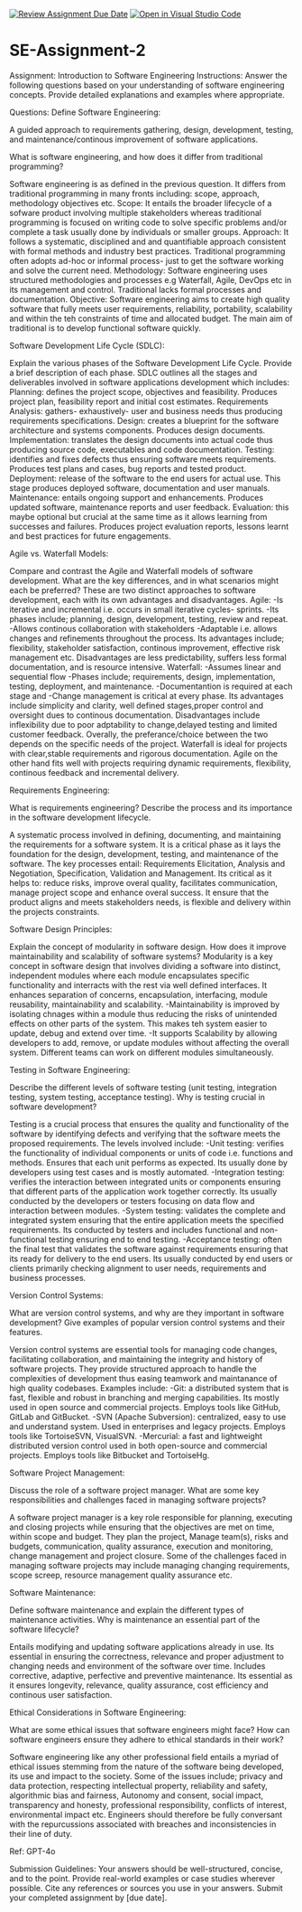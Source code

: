 [![Review Assignment Due Date](https://classroom.github.com/assets/deadline-readme-button-24ddc0f5d75046c5622901739e7c5dd533143b0c8e959d652212380cedb1ea36.svg)](https://classroom.github.com/a/-ucQIGTc)
[![Open in Visual Studio Code](https://classroom.github.com/assets/open-in-vscode-718a45dd9cf7e7f842a935f5ebbe5719a5e09af4491e668f4dbf3b35d5cca122.svg)](https://classroom.github.com/online_ide?assignment_repo_id=15244626&assignment_repo_type=AssignmentRepo)
# SE-Assignment-2
Assignment: Introduction to Software Engineering
Instructions:
Answer the following questions based on your understanding of software engineering concepts. Provide detailed explanations and examples where appropriate.

Questions:
Define Software Engineering:

A guided approach to requirements gathering, design, development, testing, and maintenance/continous improvement of software applications.

What is software engineering, and how does it differ from traditional programming?

Software engineering is as defined in the previous question. It differs from traditional programming in many fronts including: scope, approach, methodology objectives etc.
Scope: It entails the broader lifecycle of a sofware product involving multiple stakeholders whereas traditional programming is focused on writing code to solve specific problems and/or complete a task usually done by individuals or smaller groups.
Approach: It follows a systematic, disciplined and and quantifiable approach consistent with formal methods and industry best practices. 
Traditional programming often adopts ad-hoc or informal process- just to get the software working and solve the current need.
Methodology: Software engineering uses structured methodologies and processes e.g Waterfall, Agile, DevOps etc in its management and control. Traditional lacks formal processes and documentation.
Objective: Software engineering aims to create high quality software that fully meets user requirements, reliability, portability, scalability and within the teh constraints of time and allocated budget. The main aim of traditional is to develop functional software quickly. 

Software Development Life Cycle (SDLC):

Explain the various phases of the Software Development Life Cycle. Provide a brief description of each phase.
SDLC outlines all the stages and deliverables involved in software applications development which includes:
Planning: defines the project scope, objectives and feasibility. Produces project plan, feasibility report and initial cost estimates.
Requirements Analysis: gathers- exhaustively- user and business needs thus producing requirements specifications.
Design: creates a blueprint for the software architecture and systems components. Produces design documents.
Implementation: translates the design documents into actual code thus producing source code, executables and code documentation.
Testing: identifies and fixes defects thus ensuring software meets requirements.
Produces test plans and cases, bug reports and tested product.
Deployment: release of the software to the end users for actual use. This stage produces deployed software, documentation and user manuals.
Maintenance: entails ongoing support and enhancements. Produces updated software, maintenance reports and user feedback.
Evaluation: this maybe optional but crucial at the same time as it allows learning from successes and failures. Produces project evaluation reports, lessons learnt and best practices for future engagements.


Agile vs. Waterfall Models:

Compare and contrast the Agile and Waterfall models of software development. What are the key differences, and in what scenarios might each be preferred?
These are two distinct approaches to software development, each with its own advantages and disadvantages.
Agile: 
-Is iterative and incremental i.e. occurs in small iterative cycles- sprints.
-Its phases include; planning, design, development, testing, review and repeat.
-Allows continous collaboration with stakeholders
-Adaptable i.e. allows changes and refinements throughout the process.
Its advantages include; flexibility, stakeholder satisfaction, continous improvement, effective risk management etc.
Disadvantages are less predictability, suffers less formal documentation, and is resource intensive.
Waterfall:
-Assumes linear and sequential flow
-Phases include; requirements, design, implementation, testing, deployment, and maintenance.
-Documentantion is required at each stage and
-Change management is critical at every phase.
Its advantages include simplicity and clarity, well defined stages,proper control and oversight dues to continous documentation.
Disadvantages include inflexibility due to poor adptability to change,delayed testing and limited customer feedback.
Overally, the preferance/choice between the two depends on the specific needs of the project. Waterfall is ideal for projects with clear,stable requirements and rigorous documentation.
Agile on the other hand fits well with projects requiring dynamic requirements, flexibility, continous feedback and incremental delivery.


Requirements Engineering:

What is requirements engineering? Describe the process and its importance in the software development lifecycle.

A systematic process involved in defining, documenting, and maintaining the requirements for a software system. 
It is a critical phase as it lays the foundation for the design, development, testing, and maintenance of the software.
The key processes entail:
Requirements Elicitation, Analysis and Negotiation, Specification, Validation and Management.
Its critical as it helps to: reduce risks, improve overal quality, facilitates communication, manage project scope and enhance overal success.
It ensure that the product aligns and meets stakeholders needs, is flexible and delivery within the projects constraints.



Software Design Principles:

Explain the concept of modularity in software design. How does it improve maintainability and scalability of software systems?
Modularity is a key concept in software design that involves dividing a software into distinct, independent modules where each module encapsulates specific functionality and interracts with the rest via well defined interfaces.
It enhances separation of concerns, encapsulation, interfacing, module reusability, maintainability and scalability.
-Maintainability is improved by isolating chnages within a module thus reducing the risks of unintended effects on other parts of the system. This makes teh system easier to update, debug and extend over time.
-It supports Scalability by allowing developers to add, remove, or update modules without affecting the overall system. Different teams can work on different modules simultaneously.

Testing in Software Engineering:

Describe the different levels of software testing (unit testing, integration testing, system testing, acceptance testing). Why is testing crucial in software development?

Testing is a crucial process that ensures the quality and functionality of the software by identifying defects and verifying that the software meets the proposed requirements.
The levels involved include:
-Unit testing: verifies the functionality of individual components or units of code i.e. functions and methods. Ensures that each unit performs as expected. Its usually done by developers using test cases and is mostly automated.
-Integration testing: verifies the interaction between integrated units or components ensuring that different parts of the application work together correctly. Its usually conducted by the developers or testers focusing on data flow and interaction between modules.
-System testing: validates the complete and integrated system ensuring that the entire application meets the specified requirements. Its conducted by testers and includes functional and non-functional testing ensuring end to end testing.
-Acceptance testing: often the final test that validates the software against requirements ensuring that its ready for delivery to the end users. Its usually conducted by end users or clients primarily checking alignment to user needs, requirements and business processes.

Version Control Systems:

What are version control systems, and why are they important in software development? Give examples of popular version control systems and their features.

Version control systems are essential tools for managing code changes, facilitating collaboration, and maintaining the integrity and history of software projects. They provide structured approach to handle the complexities of development thus easing teamwork and maintanance of high quality codebases.
Examples include:
-Git: a distributed system that is fast, flexible and robust in branching and merging capabilities. Its mostly used in open source and commercial projects. Employs tools like GitHub, GitLab and GitBucket.
-SVN (Apache Subversion): centralized, easy to use and understand system. Used in enterprises and legacy projects. Employs tools like TortoiseSVN, VisualSVN.
-Mercurial: a fast and lightweight distributed version control used in both open-source and commercial projects. Employs tools like Bitbucket and TortoiseHg.

Software Project Management:

Discuss the role of a software project manager. What are some key responsibilities and challenges faced in managing software projects?

A software project manager is a key role responsible for planning, executing and closing projects while ensuring that the objectives are met on time, within scope and budget.
They plan the project, Manage team(s), risks and budgets, communication, quality assurance, execution and monitoring, change management and project closure.
Some of the challenges faced in managing software projects may include managing changing requirements, scope screep, resource management quality assurance etc.

Software Maintenance:

Define software maintenance and explain the different types of maintenance activities. Why is maintenance an essential part of the software lifecycle?

Entails modifying and updating software applications already in use. Its essential in ensuring the correctness, relevance and proper adjustment to changing needs and environment of the software over time.
Includes corrective, adaptive, perfective and preventive maintenance.
Its essential as it ensures longevity, relevance, quality assurance, cost efficiency and continous user satisfaction.

Ethical Considerations in Software Engineering:

What are some ethical issues that software engineers might face? How can software engineers ensure they adhere to ethical standards in their work?

Software engineering like any other professional field entails a myriad of ethical issues stemming from the nature of the software being developed, its use and impact to the society.
Some of the issues include; privacy and data protection, respecting intellectual property, reliability and safety, algorithmic bias and fairness, Autonomy and consent, social impact, transparency and honesty, professional responsibility, conflicts of interest, environmental impact etc.
Engineers should therefore be fully conversant with the repurcussions associated with breaches and inconsistencies in their line of duty.

Ref: GPT-4o

Submission Guidelines:
Your answers should be well-structured, concise, and to the point.
Provide real-world examples or case studies wherever possible.
Cite any references or sources you use in your answers.
Submit your completed assignment by [due date].
